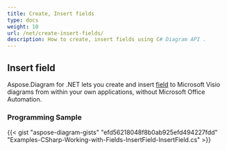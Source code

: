 ```yaml
---
title: Create, Insert fields
type: docs
weight: 10
url: /net/create-insert-fields/
description: How to create, insert fields using C# Diagram API .
---
```


## **Insert field**
Aspose.Diagram for .NET lets you create and insert [field](https://reference.aspose.com/diagram/net/aspose.diagram/field) to Microsoft Visio diagrams from within your own applications, without Microsoft Office Automation. 
### **Programming Sample**
{{< gist "aspose-diagram-gists" "efd56218048f8b0ab925efd494227fdd" "Examples-CSharp-Working-with-Fields-InsertField-InsertField.cs" >}}
